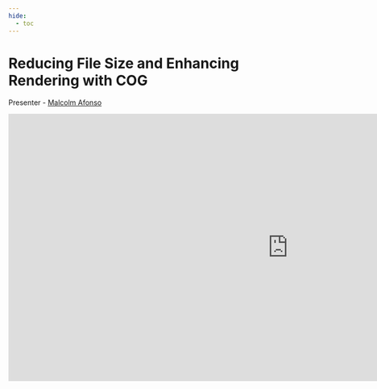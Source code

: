 ```yaml
---
hide:
  - toc
---
```

# Reducing File Size and Enhancing Rendering with COG

Presenter - [Malcolm Afonso](https://www.linkedin.com/in/malcolm-afonso-70024bb7/) 


<iframe width="1110" height="530" src="https://www.youtube.com/embed/yAQvxoUuwgI?si=5OGAga9Wd3eHdAvh" title="YouTube video player" frameborder="0" allow="accelerometer; autoplay; clipboard-write; encrypted-media; gyroscope; picture-in-picture; web-share" allowfullscreen></iframe>
